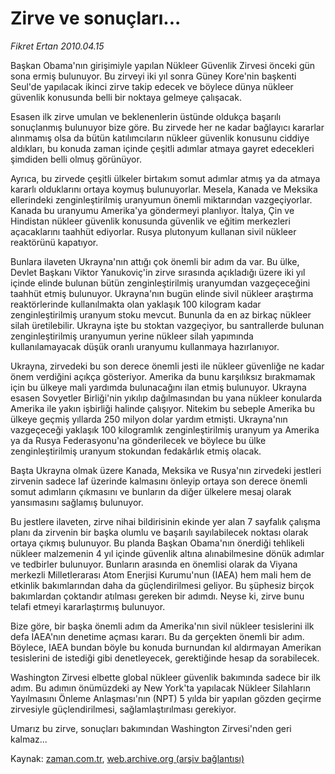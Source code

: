 # Zirve ve sonuçları...

*Fikret Ertan 2010.04.15*

<tr><td class="metin" colspan="2" style="padding-top: 20px; padding-left: 5px; ">Başkan Obama'nın girişimiyle yapılan Nükleer Güvenlik Zirvesi önceki gün sona ermiş bulunuyor. Bu zirveyi iki yıl sonra Güney Kore'nin başkenti Seul'de yapılacak ikinci zirve takip edecek ve böylece dünya nükleer güvenlik konusunda belli bir noktaya gelmeye çalışacak.</td></tr><tr><td class="metin" colspan="2" style="padding-top: 20px; padding-left: 5px; "><p> Esasen ilk zirve umulan ve beklenenlerin üstünde oldukça başarılı sonuçlanmış bulunuyor bize göre. Bu zirvede her ne kadar bağlayıcı kararlar alınmamış olsa da bütün katılımcıların nükleer güvenlik konusunu ciddiye aldıkları, bu konuda zaman içinde çeşitli adımlar atmaya gayret edecekleri şimdiden belli olmuş görünüyor.
<p> Ayrıca, bu zirvede çeşitli ülkeler birtakım somut adımlar atmış ya da atmaya kararlı olduklarını ortaya koymuş bulunuyorlar. Mesela, Kanada ve Meksika ellerindeki zenginleştirilmiş uranyumun önemli miktarından vazgeçiyorlar. Kanada bu uranyumu Amerika'ya göndermeyi planlıyor. İtalya, Çin ve Hindistan nükleer güvenlik konusunda güvenlik ve eğitim merkezleri açacaklarını taahhüt ediyorlar. Rusya plutonyum kullanan sivil nükleer reaktörünü kapatıyor.
<p> Bunlara ilaveten Ukrayna'nın attığı çok önemli bir adım da var. Bu ülke, Devlet Başkanı Viktor Yanukoviç'in zirve sırasında açıkladığı üzere iki yıl içinde elinde bulunan bütün zenginleştirilmiş uranyumdan vazgeçeceğini taahhüt etmiş bulunuyor. Ukrayna'nın bugün elinde sivil nükleer araştırma reaktörlerinde kullanılmakta olan yaklaşık 100 kilogram kadar zenginleştirilmiş uranyum stoku mevcut. Bununla da en az birkaç nükleer silah üretilebilir. Ukrayna işte bu stoktan vazgeçiyor, bu santrallerde bulunan zenginleştirilmiş uranyumun yerine nükleer silah yapımında kullanılamayacak düşük oranlı uranyumu kullanmaya hazırlanıyor.
<p> Ukrayna, zirvedeki bu son derece önemli jesti ile nükleer güvenliğe ne kadar önem verdiğini açıkça gösteriyor. Amerika da bunu karşılıksız bırakmamak için bu ülkeye mali yardımda bulunacağını ilan etmiş bulunuyor. Ukrayna esasen Sovyetler Birliği'nin yıkılıp dağılmasından bu yana nükleer konularda Amerika ile yakın işbirliği halinde çalışıyor. Nitekim bu sebeple Amerika bu ülkeye geçmiş yıllarda 250 milyon dolar yardım etmişti. Ukrayna'nın vazgeçeceği yaklaşık 100 kilogramlık zenginleştirilmiş uranyum ya Amerika ya da Rusya Federasyonu'na gönderilecek ve böylece bu ülke zenginleştirilmiş uranyum stokundan fedakârlık etmiş olacak.
<p> Başta Ukrayna olmak üzere Kanada, Meksika ve Rusya'nın zirvedeki jestleri zirvenin sadece laf üzerinde kalmasını önleyip ortaya son derece önemli somut adımların çıkmasını ve bunların da diğer ülkelere mesaj olarak yansımasını sağlamış bulunuyor.
<p> Bu jestlere ilaveten, zirve nihai bildirisinin ekinde yer alan 7 sayfalık çalışma planı da zirvenin bir başka olumlu ve başarılı sayılabilecek noktası olarak ortaya çıkmış bulunuyor. Bu planda Başkan Obama'nın önerdiği tehlikeli nükleer malzemenin 4 yıl içinde güvenlik altına alınabilmesine dönük adımlar ve tedbirler bulunuyor. Bunların arasında en önemlisi olarak da Viyana merkezli Milletlerarası Atom Enerjisi Kurumu'nun (IAEA) hem mali hem de etkinlik bakımlarından daha da güçlendirilmesi geliyor. Bu şüphesiz birçok bakımlardan çoktandır atılması gereken bir adımdı. Neyse ki, zirve bunu telafi etmeyi kararlaştırmış bulunuyor.
<p> Bize göre, bir başka önemli adım da Amerika'nın sivil nükleer tesislerini ilk defa IAEA'nın denetime açması kararı. Bu da gerçekten önemli bir adım. Böylece, IAEA bundan böyle bu konuda burnundan kıl aldırmayan Amerikan tesislerini de istediği gibi denetleyecek, gerektiğinde hesap da sorabilecek.
<p> Washington Zirvesi elbette global nükleer güvenlik bakımında sadece bir ilk adım. Bu adımın önümüzdeki ay New York'ta yapılacak Nükleer Silahların Yayılmasını Önleme Anlaşması'nın (NPT) 5 yılda bir yapılan gözden geçirme zirvesiyle güçlendirilmesi, sağlamlaştırılması gerekiyor.
<p> Umarız bu zirve, sonuçları bakımından Washington Zirvesi'nden geri kalmaz... <br/></p></p></p></p></p></p></p></p></p></td></tr>

Kaynak: [zaman.com.tr](http://zaman.com.tr/yazar.do?yazino=973295), [web.archive.org (arşiv bağlantısı)](http://web.archive.org/web/20100423135847/http://www.zaman.com.tr:80/yazar.do?yazino=973295)
